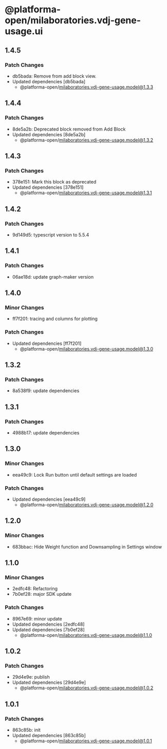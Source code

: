 # @platforma-open/milaboratories.vdj-gene-usage.ui

## 1.4.5

### Patch Changes

- db5bada: Remove from add block view.
- Updated dependencies [db5bada]
  - @platforma-open/milaboratories.vdj-gene-usage.model@1.3.3

## 1.4.4

### Patch Changes

- 8de5a2b: Deprecated block removed from Add Block
- Updated dependencies [8de5a2b]
  - @platforma-open/milaboratories.vdj-gene-usage.model@1.3.2

## 1.4.3

### Patch Changes

- 378e151: Mark this block as deprecated
- Updated dependencies [378e151]
  - @platforma-open/milaboratories.vdj-gene-usage.model@1.3.1

## 1.4.2

### Patch Changes

- 9d149d5: typescript version to 5.5.4

## 1.4.1

### Patch Changes

- 06ae18d: update graph-maker version

## 1.4.0

### Minor Changes

- ff7f201: tracing and columns for plotting

### Patch Changes

- Updated dependencies [ff7f201]
  - @platforma-open/milaboratories.vdj-gene-usage.model@1.3.0

## 1.3.2

### Patch Changes

- 8a538f9: update dependencies

## 1.3.1

### Patch Changes

- 4988b17: update dependencies

## 1.3.0

### Minor Changes

- eea49c9: Lock Run button until default settings are loaded

### Patch Changes

- Updated dependencies [eea49c9]
  - @platforma-open/milaboratories.vdj-gene-usage.model@1.2.0

## 1.2.0

### Minor Changes

- 683bbac: Hide Weight function and Downsampling in Settings window

## 1.1.0

### Minor Changes

- 2edfc48: Refactoring
- 7b0ef28: major SDK update

### Patch Changes

- 8967e69: minor update
- Updated dependencies [2edfc48]
- Updated dependencies [7b0ef28]
  - @platforma-open/milaboratories.vdj-gene-usage.model@1.1.0

## 1.0.2

### Patch Changes

- 29d4e9e: publish
- Updated dependencies [29d4e9e]
  - @platforma-open/milaboratories.vdj-gene-usage.model@1.0.2

## 1.0.1

### Patch Changes

- 863c85b: init
- Updated dependencies [863c85b]
  - @platforma-open/milaboratories.vdj-gene-usage.model@1.0.1
